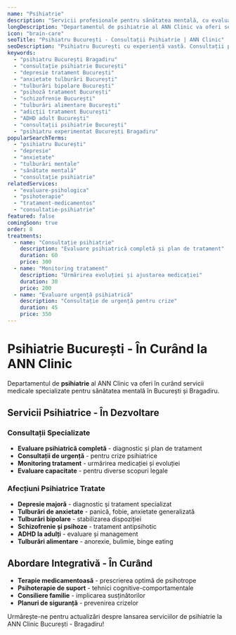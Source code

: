 ```yaml
---
name: "Psihiatrie"
description: "Servicii profesionale pentru sănătatea mentală, cu evaluare psihiatrică specializată și terapie integrată personalizată"
longDescription: "Departamentul de psihiatrie al ANN Clinic va oferi servicii medicale specializate pentru diagnosticarea și tratamentul afecțiunilor de sănătate mentală în București. Echipa noastră de psihiatri experimentați va asigura evaluări complexe și tratamente personalizate într-un mediu sigur și confidențial."
icon: "brain-care"
seoTitle: "Psihiatru București - Consultații Psihiatrie | ANN Clinic"
seoDescription: "Psihiatru București cu experiență vastă. Consultații psihiatrie, depresie, anxietate, tulburări mentale. În curând la ANN Clinic Bragadiru."
keywords:
  - "psihiatru București Bragadiru"
  - "consultație psihiatrie București"
  - "depresie tratament București"
  - "anxietate tulburări București"
  - "tulburări bipolare București"
  - "psihoză tratament București"
  - "schizofrenie București"
  - "tulburări alimentare București"
  - "adicții tratament București"
  - "ADHD adult București"
  - "consultații psihiatrie București"
  - "psihiatru experimentat București Bragadiru"
popularSearchTerms:
  - "psihiatru București"
  - "depresie"
  - "anxietate"
  - "tulburări mentale"
  - "sănătate mentală"
  - "consultație psihiatrie"
relatedServices:
  - "evaluare-psihologica"
  - "psihoterapie"
  - "tratament-medicamentos"
  - "consultatie-psihiatrie"
featured: false
comingSoon: true
order: 8
treatments:
  - name: "Consultație psihiatrie"
    description: "Evaluare psihiatrică completă și plan de tratament"
    duration: 60
    price: 300
  - name: "Monitoring tratament"
    description: "Urmărirea evoluției și ajustarea medicației"
    duration: 30
    price: 200
  - name: "Evaluare urgență psihiatrică"
    description: "Consultație de urgență pentru crize"
    duration: 45
    price: 350
---
```


# Psihiatrie București - În Curând la ANN Clinic

Departamentul de **psihiatrie** al ANN Clinic va oferi în curând servicii medicale specializate pentru sănătatea mentală în București și Bragadiru.

## Servicii Psihiatrice - În Dezvoltare

### Consultații Specializate

- **Evaluare psihiatrică completă** - diagnostic și plan de tratament
- **Consultații de urgență** - pentru crize psihiatrice
- **Monitoring tratament** - urmărirea medicației și evoluției
- **Evaluare capacitate** - pentru diverse scopuri legale

### Afecțiuni Psihiatrice Tratate

- **Depresie majoră** - diagnostic și tratament specializat
- **Tulburări de anxietate** - panică, fobie, anxietate generalizată
- **Tulburări bipolare** - stabilizarea dispoziției
- **Schizofrenie și psihoze** - tratament antipsihotic
- **ADHD la adulți** - evaluare și management
- **Tulburări alimentare** - anorexie, bulimie, binge eating

## Abordare Integrativă - În Curând

- **Terapie medicamentoasă** - prescrierea optimă de psihotrope
- **Psihoterapie de suport** - tehnici cognitive-comportamentale
- **Consiliere familie** - implicarea susținătorilor
- **Planuri de siguranță** - prevenirea crizelor

Urmărește-ne pentru actualizări despre lansarea serviciilor de psihiatrie la ANN Clinic București - Bragadiru!
